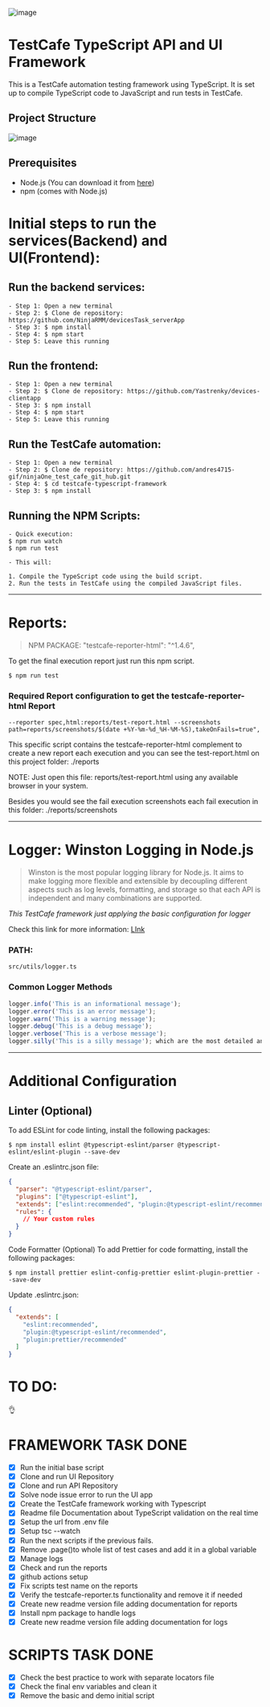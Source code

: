 ![image](https://github.com/andres4715-gif/ninjaOne_test_cafe_git_hub/assets/69942140/7efc2255-3099-420f-8a46-042e00de376a)

# TestCafe TypeScript API and UI Framework 


This is a TestCafe automation testing framework using TypeScript. It is set up to compile TypeScript code to JavaScript and run tests in TestCafe. 

## Project Structure

![image](https://github.com/andres4715-gif/ninjaOne_test_cafe_git_hub/assets/69942140/b837dd79-53eb-47a0-b85e-fbcb21c02034)

## Prerequisites

- Node.js (You can download it from [here](https://nodejs.org/))
- npm (comes with Node.js)

# Initial steps to run the services(Backend) and UI(Frontend):

## Run the backend services: 
```shell
- Step 1: Open a new terminal
- Step 2: $ Clone de repository: https://github.com/NinjaRMM/devicesTask_serverApp
- Step 3: $ npm install
- Step 4: $ npm start
- Step 5: Leave this running 
```

## Run the frontend: 
```shell
- Step 1: Open a new terminal
- Step 2: $ Clone de repository: https://github.com/Yastrenky/devices-clientapp
- Step 3: $ npm install
- Step 4: $ npm start
- Step 5: Leave this running 
```

## Run the TestCafe automation: 
```shell
- Step 1: Open a new terminal
- Step 2: $ Clone de repository: https://github.com/andres4715-gif/ninjaOne_test_cafe_git_hub.git
- Step 4: $ cd testcafe-typescript-framework
- Step 3: $ npm install
```


## Running the NPM Scripts:
```shell
- Quick execution: 
$ npm run watch
$ npm run test

- This will:

1. Compile the TypeScript code using the build script.
2. Run the tests in TestCafe using the compiled JavaScript files.
```
___
# Reports: 

> NPM PACKAGE:  "testcafe-reporter-html": "^1.4.6",

To get the final execution report just run this npm script. 
```shell
$ npm run test
```

### Required Report configuration to get the testcafe-reporter-html Report
```text
--reporter spec,html:reports/test-report.html --screenshots path=reports/screenshots/$(date +%Y-%m-%d_%H-%M-%S),takeOnFails=true",
```
This specific script contains the testcafe-reporter-html complement to create a new report each execution and you can 
see the test-report.html on this project folder: ./reports

NOTE: Just open this file: reports/test-report.html using any available browser in your system. 

Besides you would see the fail execution screenshots each fail execution in this folder: ./reports/screenshots
___

# Logger: Winston Logging in Node.js


> Winston  is the most popular logging library for Node.js. 
>It aims to make logging more flexible and extensible by decoupling different aspects such as log levels, 
>formatting, and storage so that each API is independent and many combinations are supported.

*This TestCafe framework just applying the basic configuration for logger*

Check this link for more information: [LInk](https://betterstack.com/community/guides/logging/how-to-install-setup-and-use-winston-and-morgan-to-log-node-js-applications/)

### PATH: 
```text
src/utils/logger.ts
```

### Common Logger Methods

```javascript
logger.info('This is an informational message');
logger.error('This is an error message');
logger.warn('This is a warning message');
logger.debug('This is a debug message');
logger.verbose('This is a verbose message');
logger.silly('This is a silly message'); which are the most detailed and least critical.
```
___


# Additional Configuration
## Linter (Optional)
To add ESLint for code linting, install the following packages:

```shell
$ npm install eslint @typescript-eslint/parser @typescript-eslint/eslint-plugin --save-dev
```

Create an .eslintrc.json file:

```json
{
  "parser": "@typescript-eslint/parser",
  "plugins": ["@typescript-eslint"],
  "extends": ["eslint:recommended", "plugin:@typescript-eslint/recommended"],
  "rules": {
    // Your custom rules
  }
}

```

Code Formatter (Optional)
To add Prettier for code formatting, install the following packages:

```shell
$ npm install prettier eslint-config-prettier eslint-plugin-prettier --save-dev

```

Update .eslintrc.json:

```json
{
  "extends": [
    "eslint:recommended",
    "plugin:@typescript-eslint/recommended",
    "plugin:prettier/recommended"
  ]
}
```

# TO DO:
👌


# FRAMEWORK TASK DONE
- [X] Run the initial base script
- [X] Clone and run UI Repository 
- [X] Clone and run API Repository
- [X] Solve node issue error to run the UI app
- [X] Create the TestCafe framework working with Typescript
- [X] Readme file Documentation about TypeScript validation on the real time 
- [X] Setup the url from .env file
- [X] Setup tsc --watch
- [X] Run the next scripts if the previous fails. 
- [X] Remove .page()to whole list of test cases and add it in a global variable
- [X] Manage logs
- [X] Check and run the reports
- [X] github actions setup
- [X] Fix scripts test name on the reports
- [X] Verify the testcafe-reporter.ts functionality and remove it if needed
- [X] Create new readme version file adding documentation for reports
- [X] Install npm package to handle logs
- [X] Create new readme version file adding documentation for logs

# SCRIPTS TASK DONE
- [X] Check the best practice to work with separate locators file
- [X] Check the final env variables and clean it
- [X] Remove the basic and demo initial script